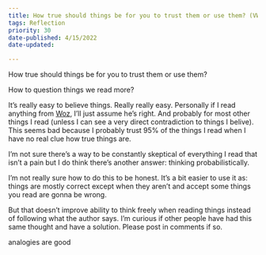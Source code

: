 ```yaml
---
title: How true should things be for you to trust them or use them? (VWIP)
tags: Reflection
priority: 30
date-published: 4/15/2022
date-updated: 

---
```




How true should things be for you to trust them or use them?

How to question things we read more?

It’s really easy to believe things. Really really easy. Personally if I read anything from [Woz](https://supermemo.guru/wiki/Piotr_Wozniak), I’ll just assume he’s right. And probably for most other things I read (unless I can see a very direct contradiction to things I belive). This seems bad because I probably trust 95% of the things I read when I have no real clue how true things are.

I’m not sure there’s a way to be constantly skeptical of everything I read that isn’t a pain but I do think there’s another answer: thinking probabilistically.

I’m not really sure how to do this to be honest. It’s a bit easier to use it as: things are mostly correct except when they aren’t and accept some things you read are gonna be wrong.

But that doesn’t improve ability to think freely when reading things instead of following what the author says. I’m curious if other people have had this same thought and have a solution. Please post in comments if so.



analogies are good